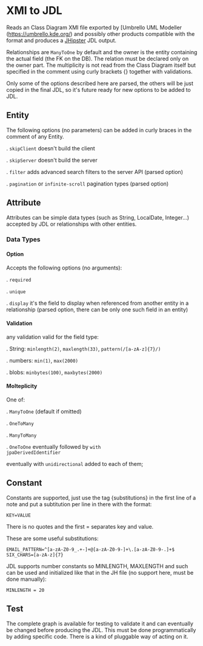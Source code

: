 
# XMI to JDL
Reads an Class Diagram XMI file exported by [Umbrello UML Modeller
(https://umbrello.kde.org/) and possibly other products compatible with
the format and produces a 
[JHipster](https://www.jhipster.tech/jdl/) JDL output.

Relationships are `ManyToOne` by default and the owner is the entity
containing the actual field (the FK on the DB). The relation must be
declared only on the owner part. The multiplicity is not read from the
Class Diagram itself but specified in the comment using curly brackets {}
together with validations.

Only some of the options described here are parsed, the others will be
just copied in the final JDL, so it's future ready for new options 
to be added to JDL.

## Entity

The following options (no parameters) can be added in curly braces in the
comment of any Entity.

 . `skipClient` doesn't build the client

 . `skipServer` doesn't build the server

 . `filter` adds advanced search filters to the server API
(parsed option)

 . `pagination` or `infinite-scroll` pagination types
(parsed option)

## Attribute
Attributes can be simple data types (such as String, LocalDate, Integer...)
accepted by JDL or relationships with other entities.

### Data Types

#### Option
Accepts the following options (no arguments):

 . `required`

 . `unique`

 . `display` it's the field to display when referenced
from another entity in a relationship 
(parsed option, there can be only one such field in an entity)

#### Validation
any validation valid for the field type:

. String:  `minlength(2)`, `maxlength(33)`, `pattern(/[a-zA-z]{7}/)`

 . numbers: `min(1)`, `max(2000)`

 . blobs:  `minbytes(100)`, `maxbytes(2000)`


#### Molteplicity
One of:

 . `ManyToOne` (default if omitted)

 . `OneToMany`

 . `ManyToMany`

 . `OneToOne` eventually followed by <code>with jpaDerivedIdentifier</code>

eventually with `unidirectional` added to each of them;

## Constant

Constants are supported, just use the tag {substitutions} in the first
line of a note and put a subtitution per line in there with the format:
```
KEY=VALUE
```
There is no quotes and the first = separates key and value.

These are some useful substitutions:
```
EMAIL_PATTERN=^[a-zA-Z0-9_.+-]+@[a-zA-Z0-9-]+\.[a-zA-Z0-9-.]+$
SIX_CHARS=[a-zA-z]{7}
```

JDL supports number constants so MINLENGTH, MAXLENGTH and such can be 
used and initialized like that in the JH file (no support here, must be
done manually):
```
MINLENGTH = 20
```

## Test

The complete graph is available for testing to validate
it and can eventually be changed before producing the JDL.
This must be done programmatically by adding specific code. There is
a kind of pluggable way of acting on it.
